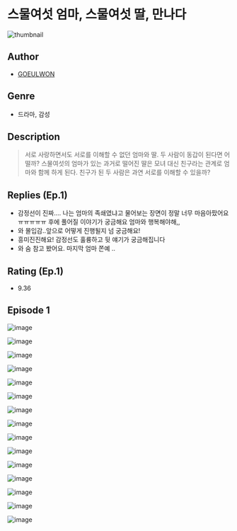 # 스물여섯 엄마, 스물여섯 딸, 만나다
![thumbnail](https://image-comic.pstatic.net/user_contents_data/challenge_comic/2023/05/23/272419/upload_7004611676615304801_480x623.jpeg)

## Author
- [GOEULWON](https://comic.naver.com/artistTitle?id=272419)

## Genre
- 드라마, 감성

## Description
> 서로 사랑하면서도 서로를 이해할 수 없던 엄마와 딸. 두 사람이 동갑이 된다면 어떨까? 스물여섯의 엄마가 있는 과거로 떨어진 딸은 모녀 대신 친구라는 관계로 엄마와 함께 하게 된다. 친구가 된 두 사람은 과연 서로를 이해할 수 있을까?

## Replies (Ep.1)
- 감정선이 진짜.... 나는 엄마의 족쇄였냐고 물어보는 장면이 정말 너무 마음아팠어요ㅠㅠㅠㅠㅠ 후에 풀어질 이야기가 궁금해요 엄마와 행복해야해,,
- 와 몰입감..앞으로 어떻게 진행될지 넘 궁금해요!
- 흥미진진해요! 감정선도 훌륭하고 뒷 얘기가 궁금해집니다
- 와 숨 참고 봤어요. 마지막 엄마 쫀예 ..

## Rating (Ep.1)
- 9.36

## Episode 1
![image](https://image-comic.pstatic.net/user_contents_data/challenge_comic/2023/05/23/272419/upload_3544953239174721588.jpeg)

![image](https://image-comic.pstatic.net/user_contents_data/challenge_comic/2023/05/26/272419/upload_3544385928957092918.jpeg)

![image](https://image-comic.pstatic.net/user_contents_data/challenge_comic/2023/05/23/272419/upload_3760897533320116326.jpeg)

![image](https://image-comic.pstatic.net/user_contents_data/challenge_comic/2023/05/23/272419/upload_3703193887438876983.jpeg)

![image](https://image-comic.pstatic.net/user_contents_data/challenge_comic/2023/05/23/272419/upload_3905799777693479218.jpeg)

![image](https://image-comic.pstatic.net/user_contents_data/challenge_comic/2023/05/23/272419/upload_7077741294476747829.jpeg)

![image](https://image-comic.pstatic.net/user_contents_data/challenge_comic/2023/05/23/272419/upload_3832899970602721893.jpeg)

![image](https://image-comic.pstatic.net/user_contents_data/challenge_comic/2023/05/23/272419/upload_3619036172215399989.jpeg)

![image](https://image-comic.pstatic.net/user_contents_data/challenge_comic/2023/05/23/272419/upload_7076952038314435686.jpeg)

![image](https://image-comic.pstatic.net/user_contents_data/challenge_comic/2023/05/23/272419/upload_3760564208676463665.jpeg)

![image](https://image-comic.pstatic.net/user_contents_data/challenge_comic/2023/05/23/272419/upload_3833515672096422201.jpeg)

![image](https://image-comic.pstatic.net/user_contents_data/challenge_comic/2023/05/23/272419/upload_3774410534735471414.jpeg)

![image](https://image-comic.pstatic.net/user_contents_data/challenge_comic/2023/05/23/272419/upload_7291386488286228786.jpeg)

![image](https://image-comic.pstatic.net/user_contents_data/challenge_comic/2023/05/23/272419/upload_7075779761437553764.jpeg)

![image](https://image-comic.pstatic.net/user_contents_data/challenge_comic/2023/05/23/272419/upload_7306305551227499573.jpeg)
